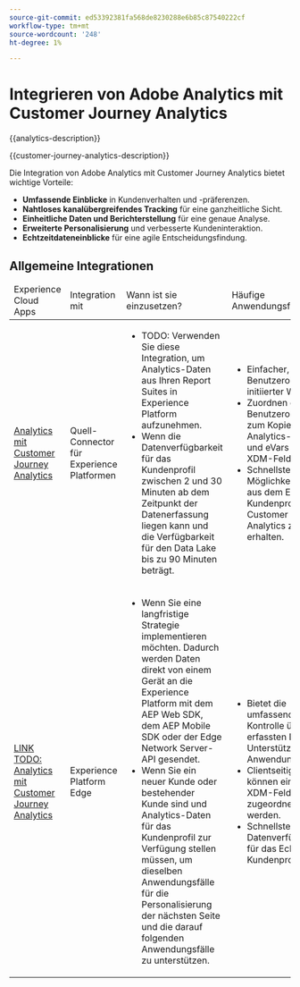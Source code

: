 ```yaml
---
source-git-commit: ed53392381fa568de8230288e6b85c87540222cf
workflow-type: tm+mt
source-wordcount: '248'
ht-degree: 1%

---
```



# Integrieren von Adobe Analytics mit Customer Journey Analytics

{{analytics-description}}

{{customer-journey-analytics-description}}

Die Integration von Adobe Analytics mit Customer Journey Analytics bietet wichtige Vorteile:

+ **Umfassende Einblicke** in Kundenverhalten und -präferenzen.
+ **Nahtloses kanalübergreifendes Tracking** für eine ganzheitliche Sicht.
+ **Einheitliche Daten und Berichterstellung** für eine genaue Analyse.
+ **Erweiterte Personalisierung** und verbesserte Kundeninteraktion.
+ **Echtzeitdateneinblicke** für eine agile Entscheidungsfindung.

## Allgemeine Integrationen

<table>
    <thead>
        <tr>
            <td>Experience Cloud Apps</td>
            <td>Integration mit</td>
            <td>Wann ist sie einzusetzen?</td>
            <td>Häufige Anwendungsfälle</td>
        </tr>
    </thead>
    <tbody>
        <tr>
            <td><a href="../../integrations/tutorials/analytics-customer-journey-analytics/experience-platform-source-connector.md" target="_blank" rel="noreferrer">Analytics mit Customer Journey Analytics</a></td>
            <td>Quell-Connector für Experience Platformen</td>
            <td>
                <ul>
                    <li>TODO: Verwenden Sie diese Integration, um Analytics-Daten aus Ihren Report Suites in Experience Platform aufzunehmen.</li>
                    <li>Wenn die Datenverfügbarkeit für das Kundenprofil zwischen 2 und 30 Minuten ab dem Zeitpunkt der Datenerfassung liegen kann und die Verfügbarkeit für den Data Lake bis zu 90 Minuten beträgt.</li>
                </ul>
            </td>
            <td>
                <ul>
                    <li>Einfacher, von der Benutzeroberfläche initiierter Workflow.</li>
                    <li>Zuordnen der Benutzeroberfläche zum Kopieren von Analytics-Props und eVars in neue XDM-Felder.</li>
                    <li>Schnellste Möglichkeit, Wert aus dem Echtzeit-Kundenprofil und -Customer Journey Analytics zu erhalten.</li>
                </ul>
            </td>
        </tr>
        <tr>
            <td><a href="https://www.adobe.com/" target="_blank" rel="noreferrer">LINK TODO: Analytics mit Customer Journey Analytics</a></td>
            <td>Experience Platform Edge</td>
            <td>
                <ul>
                    <li>Wenn Sie eine langfristige Strategie implementieren möchten. Dadurch werden Daten direkt von einem Gerät an die Experience Platform mit dem AEP Web SDK, dem AEP Mobile SDK oder der Edge Network Server-API gesendet.</li>
                    <li>Wenn Sie ein neuer Kunde oder bestehender Kunde sind und Analytics-Daten für das Kundenprofil zur Verfügung stellen müssen, um dieselben Anwendungsfälle für die Personalisierung der nächsten Seite und die darauf folgenden Anwendungsfälle zu unterstützen.</li>
                </ul>
            </td>
            <td>
                <ul>
                    <li>Bietet die umfassendste Kontrolle über die erfassten Daten zur Unterstützung Ihrer Anwendungsfälle.</li>
                    <li>Clientseitige Daten können einfach XDM-Feldern zugeordnet werden.</li>
                    <li>Schnellste Datenverfügbarkeit für das Echtzeit-Kundenprofil.</li>
                </ul>
            </td>
        </tr>  
    </tbody>          
</table>
